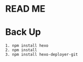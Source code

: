 # READ ME

# Back Up
    
    1. npm install hexo
    2. npm install
    3. npm install hexo-deployer-git
